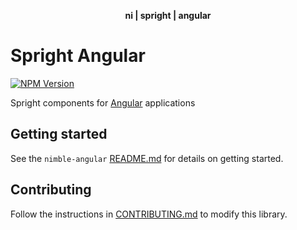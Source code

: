 <div align="center">
    <p><b>ni | spright | angular</b></p>
</div>

# Spright Angular

[![NPM Version](https://img.shields.io/npm/v/@ni/spright-angular.svg)](https://www.npmjs.com/package/@ni/spright-angular)

Spright components for [Angular](https://angular.io) applications

## Getting started

See the `nimble-angular` [README.md](/packages/angular-workspace/nimble-angular/README.md#getting-started) for details on getting started.

## Contributing

Follow the instructions in [CONTRIBUTING.md](/packages/angular-workspace/spright-angular/CONTRIBUTING.md) to modify this library.